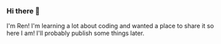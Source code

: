 ### Hi there 👋

I'm Ren! I'm learning a lot about coding and wanted a place to share it so here I am! I'll probably publish some things later.

<!--
**neptuneaero27/neptuneaero27** is a ✨ _special_ ✨ repository because its `README.md` (this file) appears on your GitHub profile.

Here are some ideas to get you started:

- 🔭 I’m currently working on multiple things. For example, surviving school.
- 🌱 I’m currently learning a lot of things.
- 👯 I’m looking to collaborate on nothing at the moment.
- 🤔 I’m looking for help with nothing at the moment.
- 💬 Ask me about what I am doing.
- 📫 How to reach me: Check back later
- 😄 Pronouns: he/they
- ⚡ Fun fact: im a complete idiot :D
-->
